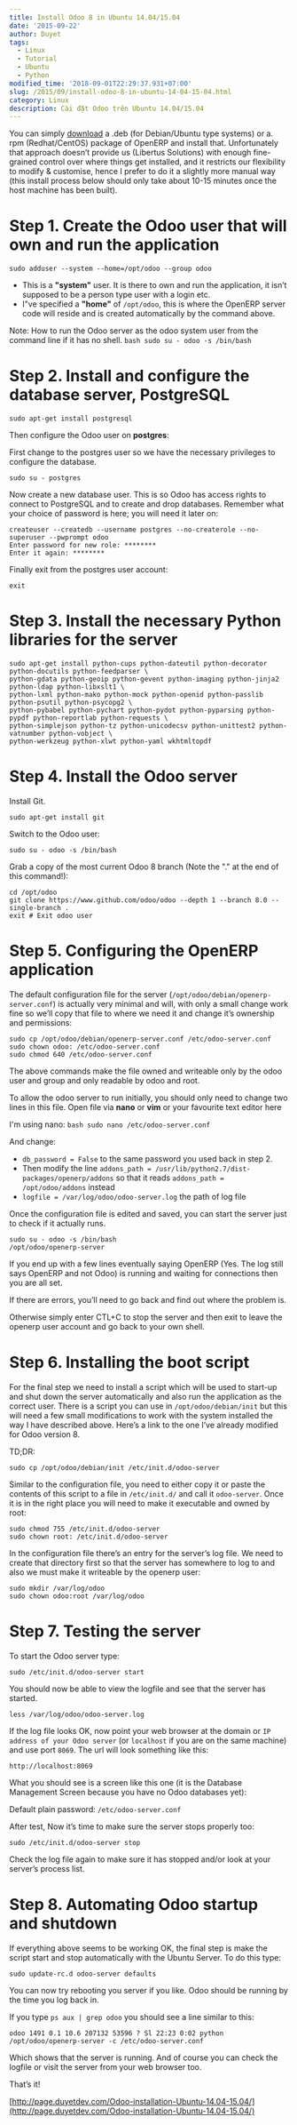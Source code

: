 ```yaml
---
title: Install Odoo 8 in Ubuntu 14.04/15.04
date: '2015-09-22'
author: Duyet
tags:
  - Linux
  - Tutorial
  - Ubuntu
  - Python
modified_time: '2018-09-01T22:29:37.931+07:00'
slug: /2015/09/install-odoo-8-in-ubuntu-14-04-15-04.html
category: Linux
description: Cài đặt Odoo trên Ubuntu 14.04/15.04
---
```


You can simply [download](https://www.odoo.com/page/download) a .deb (for Debian/Ubuntu type systems) or a. rpm (Redhat/CentOS) package of OpenERP and install that. Unfortunately that approach doesn’t provide us (Libertus Solutions) with enough fine-grained control over where things get installed, and it restricts our flexibility to modify & customise, hence I prefer to do it a slightly more manual way (this install process below should only take about 10-15 minutes once the host machine has been built).

# Step 1. Create the Odoo user that will own and run the application

```
sudo adduser --system --home=/opt/odoo --group odoo
```

- This is a **"system"** user. It is there to own and run the application, it isn’t supposed to be a person type user with a login etc.
- I"ve specified a **"home"** of `/opt/odoo`, this is where the OpenERP server code will reside and is created automatically by the command above.

Note: How to run the Odoo server as the odoo system user from the command line if it has no shell. `bash sudo su - odoo -s /bin/bash`

# Step 2. Install and configure the database server, PostgreSQL

```
sudo apt-get install postgresql

```

Then configure the Odoo user on **postgres**:

First change to the postgres user so we have the necessary privileges to configure the database.

```
sudo su - postgres

```

Now create a new database user. This is so Odoo has access rights to connect to PostgreSQL and to create and drop databases. Remember what your choice of password is here; you will need it later on:

```
createuser --createdb --username postgres --no-createrole --no-superuser --pwprompt odoo
Enter password for new role: ********
Enter it again: ********

```

Finally exit from the postgres user account:

```
exit
```

# Step 3. Install the necessary Python libraries for the server

```
sudo apt-get install python-cups python-dateutil python-decorator python-docutils python-feedparser \
python-gdata python-geoip python-gevent python-imaging python-jinja2 python-ldap python-libxslt1 \
python-lxml python-mako python-mock python-openid python-passlib python-psutil python-psycopg2 \
python-pybabel python-pychart python-pydot python-pyparsing python-pypdf python-reportlab python-requests \
python-simplejson python-tz python-unicodecsv python-unittest2 python-vatnumber python-vobject \
python-werkzeug python-xlwt python-yaml wkhtmltopdf

```

# Step 4. Install the Odoo server

Install Git.

```
sudo apt-get install git

```

Switch to the Odoo user:

```
sudo su - odoo -s /bin/bash

```

Grab a copy of the most current Odoo 8 branch (Note the "." at the end of this command!):

```
cd /opt/odoo
git clone https://www.github.com/odoo/odoo --depth 1 --branch 8.0 --single-branch .
exit # Exit odoo user

```

# Step 5. Configuring the OpenERP application

The default configuration file for the server (`/opt/odoo/debian/openerp-server.conf`) is actually very minimal and will, with only a small change work fine so we’ll copy that file to where we need it and change it’s ownership and permissions:

```
sudo cp /opt/odoo/debian/openerp-server.conf /etc/odoo-server.conf
sudo chown odoo: /etc/odoo-server.conf
sudo chmod 640 /etc/odoo-server.conf

```

The above commands make the file owned and writeable only by the odoo user and group and only readable by odoo and root.

To allow the odoo server to run initially, you should only need to change two lines in this file. Open file via **nano** or **vim** or your favourite text editor here

I'm using nano: `bash sudo nano /etc/odoo-server.conf`

And change:

- `db_password = False` to the same password you used back in step 2.
- Then modify the line `addons_path = /usr/lib/python2.7/dist-packages/openerp/addons` so that it reads `addons_path = /opt/odoo/addons` instead
- `logfile = /var/log/odoo/odoo-server.log` the path of log file

Once the configuration file is edited and saved, you can start the server just to check if it actually runs.

```
sudo su - odoo -s /bin/bash
/opt/odoo/openerp-server

```

If you end up with a few lines eventually saying OpenERP (Yes. The log still says OpenERP and not Odoo) is running and waiting for connections then you are all set.

If there are errors, you’ll need to go back and find out where the problem is.

Otherwise simply enter CTL+C to stop the server and then exit to leave the openerp user account and go back to your own shell.

# Step 6. Installing the boot script

For the final step we need to install a script which will be used to start-up and shut down the server automatically and also run the application as the correct user. There is a script you can use in `/opt/odoo/debian/init` but this will need a few small modifications to work with the system installed the way I have described above. Here’s a link to the one I’ve already modified for Odoo version 8.

TD;DR:

```
sudo cp /opt/odoo/debian/init /etc/init.d/odoo-server

```

Similar to the configuration file, you need to either copy it or paste the contents of this script to a file in `/etc/init.d/` and call it `odoo-server`. Once it is in the right place you will need to make it executable and owned by root:

```
sudo chmod 755 /etc/init.d/odoo-server
sudo chown root: /etc/init.d/odoo-server

```

In the configuration file there’s an entry for the server’s log file. We need to create that directory first so that the server has somewhere to log to and also we must make it writeable by the openerp user:

```
sudo mkdir /var/log/odoo
sudo chown odoo:root /var/log/odoo

```

# Step 7. Testing the server

To start the Odoo server type:

```
sudo /etc/init.d/odoo-server start

```

You should now be able to view the logfile and see that the server has started.

```
less /var/log/odoo/odoo-server.log

```

If the log file looks OK, now point your web browser at the domain or `IP address of your Odoo server` (or `localhost` if you are on the same machine) and use port `8069`. The url will look something like this:

```
http://localhost:8069

```

What you should see is a screen like this one (it is the Database Management Screen because you have no Odoo databases yet):

Default plain password: `/etc/odoo-server.conf`

After test, Now it’s time to make sure the server stops properly too:

```
sudo /etc/init.d/odoo-server stop

```

Check the log file again to make sure it has stopped and/or look at your server’s process list.

# Step 8. Automating Odoo startup and shutdown

If everything above seems to be working OK, the final step is make the script start and stop automatically with the Ubuntu Server. To do this type:

```
sudo update-rc.d odoo-server defaults

```

You can now try rebooting you server if you like. Odoo should be running by the time you log back in.

If you type `ps aux | grep odoo` you should see a line similar to this:

```
odoo 1491 0.1 10.6 207132 53596 ? Sl 22:23 0:02 python /opt/odoo/openerp-server -c /etc/odoo-server.conf

```

Which shows that the server is running. And of course you can check the logfile or visit the server from your web browser too.

That’s it!

[http://page.duyetdev.com/Odoo-installation-Ubuntu-14.04-15.04/](http://page.duyetdev.com/Odoo-installation-Ubuntu-14.04-15.04/)

